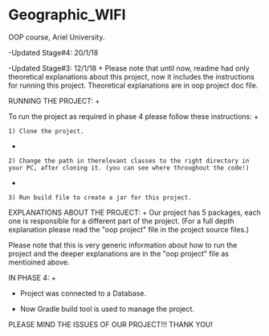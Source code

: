 # Geographic_WIFI

OOP course, Ariel University.
  
 -Updated Stage#4: 20/1/18
 
 -Updated Stage#3: 12/1/18 
 +
  Please note that until now, readme had only theoretical explanations about this project, now it includes the instructions for running this project.
  Theoretical explanations are in oop project doc file.
  
  RUNNING THE PROJECT:
 +
 
  To run the project as required in phase 4 please follow these instructions:
 +
 
  	1) Clone the project.
 +	
 
  	2) Change the path in therelevant classes to the right directory in your PC, after cloning it. (you can see where throughout the code!)
 +	
 
  	3) Run build file to create a jar for this project.
  
  EXPLANATIONS ABOUT THE PROJECT:
 +
  Our project has 5 packages, each one is responsible for a different part of the project.
  (For a full depth explanation please read the "oop project" file in the project source files.)
  
  Please note that this is very generic information about how to run the project and the deeper explanations are in the "oop project" file as mentioined above.
  
  IN PHASE 4:
 +
  - Project was connected to a Database.

  - Now Gradle build tool is used to manage the project.
  
  
  PLEASE MIND THE ISSUES OF OUR PROJECT!!!
  THANK YOU!
